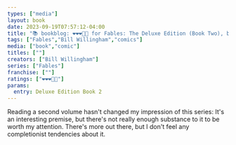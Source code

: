```yaml
---
types: ["media"]
layout: book
date: 2023-09-19T07:57:12-04:00
title: "📚 bookblog: ❤️❤️❤️🖤🖤 for Fables: The Deluxe Edition (Book Two), by Bill Willingham"
tags: ["Fables","Bill Willingham","comics"]
media: ["book","comic"]
titles: [""]
creators: ["Bill Willingham"]
series: ["Fables"]
franchise: [""]
ratings: ["❤️❤️❤️🖤🖤"]
params:
  entry: Deluxe Edition Book 2
---
```

Reading a second volume hasn't changed my impression of this series: It's an interesting premise, but there's not really enough substance to it to be worth my attention. There's more out there, but I don't feel any completionist tendencies about it.
